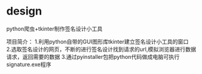 # design
python爬虫+tkinter制作签名设计小工具

项目简介：
1.利用python自带的GUI图形库tkinter建立签名设计小工具的窗口  
2.选取签名设计的网页，不断的进行签名设计找到请求的url,模拟浏览器进行数据请求，返回需要的数据
3.通过pyinstaller包把python代码做成电脑可执行signature.exe程序
